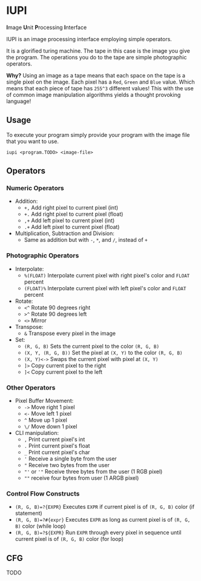 # IUPI
**I**mage **U**nit **P**rocessing **I**nterface

IUPI is an image processing interface employing simple operators.

It is a glorified turing machine. The tape in this case is the image you give the program. The operations you do to the tape are simple photographic operators.

**Why?**
Using an image as a tape means that each space on the tape is a single pixel on
the image. Each pixel has a `Red`, `Green` and `Blue` value. Which means that each piece of tape has `255^3` different values! This with the use of common image manipulation algorithms yields a thought provoking language!

## Usage

To execute your program simply provide your program with the image file that you want to use.
```
iupi <program.TODO> <image-file>
```

## Operators

### Numeric Operators
- Addition:
    - `+,` Add right pixel to current pixel (int)
    - `+.` Add right pixel to current pixel (float)
    - `,+` Add left pixel to current pixel (int)
    - `.+` Add left pixel to current pixel (float)
- Multiplication, Subtraction and Division:
    - Same as addition but with `-`, `*`, and `/`, instead of `+`
### Photographic Operators
- Interpolate:
    - `%(FLOAT)` Interpolate current pixel with right pixel's color and `FLOAT` percent
    - `(FLOAT)%` Interpolate current pixel with left pixel's color and `FLOAT` percent
- Rotate:
    - `<^` Rotate 90 degrees right
    - `>^` Rotate 90 degrees left
    - `<>` Mirror
- Transpose:
    - `&` Transpose every pixel in the image
- Set:
    - `(R, G, B)` Sets the current pixel to the color `(R, G, B)`
    - `(X, Y, (R, G, B))` Set the pixel at `(X, Y)` to the color `(R, G, B)`
    - `(X, Y)<->` Swaps the current pixel with pixel at `(X, Y)`
    - `]>` Copy current pixel to the right
    - `]<` Copy current pixel to the left
### Other Operators
- Pixel Buffer Movement:
    - `->` Move right 1 pixel
    - `<-` Move left 1 pixel
    - `^` Move up 1 pixel
    - `\/` Move down 1 pixel
- CLI manipulation:
    - `,` Print current pixel's int
    - `.` Print current pixel's float
    - `_` Print current pixel's char
    - `'` Receive a single byte from the user
    - `"` Receive two bytes from the user
    - `"'` or `'"` Receive three bytes from the user (1 RGB pixel)
    - `""` receive four bytes from user (1 ARGB pixel)
### Control Flow Constructs
- `(R, G, B)=?{EXPR}` Executes `EXPR` if current pixel is of `(R, G, B)` color (if statement)
- `(R, G, B)=?#{expr}` Executes `EXPR` as long as current pixel is of `(R, G, B)` color (while loop)
- `(R, G, B)=?${EXPR}` Run `EXPR` through every pixel in sequence until current pixel is of `(R, G, B)` color (for loop)

## CFG
TODO
